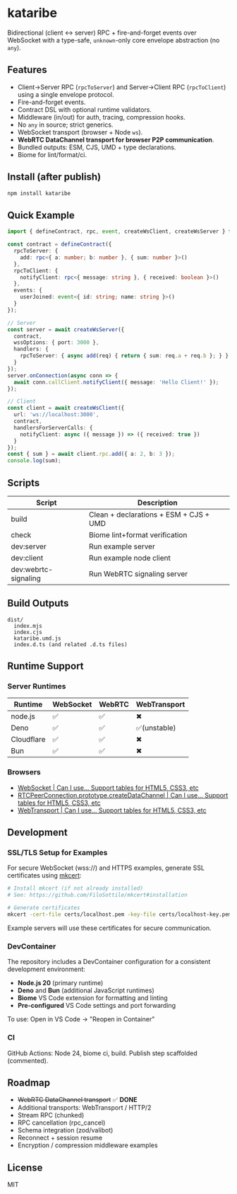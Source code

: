 # kataribe

Bidirectional (client ↔ server) RPC + fire-and-forget events over WebSocket with a type-safe, `unknown`-only core envelope abstraction (no `any`).

## Features

- Client→Server RPC (`rpcToServer`) and Server→Client RPC (`rpcToClient`) using a single envelope protocol.
- Fire-and-forget events.
- Contract DSL with optional runtime validators.
- Middleware (in/out) for auth, tracing, compression hooks.
- No `any` in source; strict generics.
- WebSocket transport (browser + Node `ws`).
- **WebRTC DataChannel transport for browser P2P communication**.
- Bundled outputs: ESM, CJS, UMD + type declarations.
- Biome for lint/format/ci.

## Install (after publish)

```bash
npm install kataribe
```

## Quick Example

```ts
import { defineContract, rpc, event, createWsClient, createWsServer } from 'kataribe';

const contract = defineContract({
  rpcToServer: {
    add: rpc<{ a: number; b: number }, { sum: number }>()
  },
  rpcToClient: {
    notifyClient: rpc<{ message: string }, { received: boolean }>()
  },
  events: {
    userJoined: event<{ id: string; name: string }>()
  }
});

// Server
const server = await createWsServer({
  contract,
  wssOptions: { port: 3000 },
  handlers: {
    rpcToServer: { async add(req) { return { sum: req.a + req.b }; } }
  }
});
server.onConnection(async conn => {
  await conn.callClient.notifyClient({ message: 'Hello Client!' });
});

// Client
const client = await createWsClient({
  url: 'ws://localhost:3000',
  contract,
  handlersForServerCalls: {
    notifyClient: async ({ message }) => ({ received: true })
  }
});
const { sum } = await client.rpc.add({ a: 2, b: 3 });
console.log(sum);
```

## Scripts

| Script | Description |
|--------|-------------|
| build | Clean + declarations + ESM + CJS + UMD |
| check | Biome lint+format verification |
| dev:server | Run example server |
| dev:client | Run example node client |
| dev:webrtc-signaling | Run WebRTC signaling server |

## Build Outputs

```
dist/
  index.mjs
  index.cjs
  kataribe.umd.js
  index.d.ts (and related .d.ts files)
```

## Runtime Support

### Server Runtimes

|Runtime|WebSocket|WebRTC|WebTransport|
|---|---|---|---|
|node.js|✅|✅|✖|
|Deno|✅|✅|✅(unstable)|
|Cloudflare|✅|✅|✖|
|Bun|✅|✅|✖|

### Browsers

- [WebSocket | Can I use... Support tables for HTML5, CSS3, etc](https://caniuse.com/mdn-api_websocket)
- [RTCPeerConnection.prototype.createDataChannel | Can I use... Support tables for HTML5, CSS3, etc](https://caniuse.com/mdn-api_rtcpeerconnection_createdatachannel)
- [WebTransport | Can I use... Support tables for HTML5, CSS3, etc](https://caniuse.com/webtransport)

## Development

### SSL/TLS Setup for Examples

For secure WebSocket (wss://) and HTTPS examples, generate SSL certificates using [mkcert](https://github.com/FiloSottile/mkcert):

```bash
# Install mkcert (if not already installed)
# See: https://github.com/FiloSottile/mkcert#installation

# Generate certificates
mkcert -cert-file certs/localhost.pem -key-file certs/localhost-key.pem localhost 127.0.0.1 ::1
```

Example servers will use these certificates for secure communication.

### DevContainer

The repository includes a DevContainer configuration for a consistent development environment:

- **Node.js 20** (primary runtime)
- **Deno** and **Bun** (additional JavaScript runtimes)  
- **Biome** VS Code extension for formatting and linting
- **Pre-configured** VS Code settings and port forwarding

To use: Open in VS Code → "Reopen in Container"

### CI

GitHub Actions: Node 24, biome ci, build. Publish step scaffolded (commented).

## Roadmap

- ~~WebRTC DataChannel transport~~ ✅ **DONE**
- Additional transports: WebTransport / HTTP/2
- Stream RPC (chunked)
- RPC cancellation (rpc_cancel)
- Schema integration (zod/valibot)
- Reconnect + session resume
- Encryption / compression middleware examples

## License

MIT
